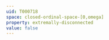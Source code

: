 ```yaml
---
uid: T000718
space: closed-ordinal-space-[0,omega]
property: extremally-disconnected
value: false
---
```

